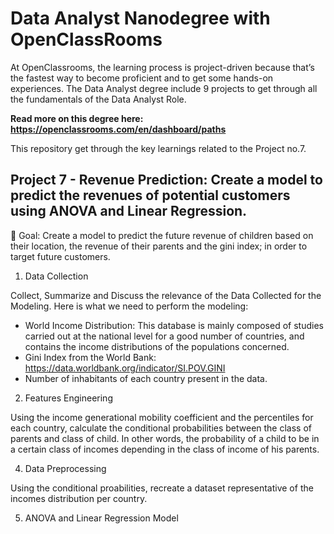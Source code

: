 # Data Analyst Nanodegree with OpenClassRooms

At OpenClassrooms, the learning process is project-driven because that’s the fastest way to become proficient and to get some hands-on experiences. 
The Data Analyst degree include 9 projects to get through all the fundamentals of the Data Analyst Role.

<b> Read more on this degree here: https://openclassrooms.com/en/dashboard/paths </b>
  
This repository get through the key learnings related to the Project no.7.

## Project 7 - Revenue Prediction: Create a model to predict the revenues of potential customers using ANOVA and Linear Regression.

🎯 Goal: Create a model to predict the future revenue of children based on their location, the revenue of their parents and the gini index; in order to target future customers.


  1) Data Collection

Collect, Summarize and Discuss the relevance of the Data Collected for the Modeling.
Here is what we need to perform the modeling:

- World Income Distribution: This database is mainly composed of studies carried out at the national level for a good number of countries, and contains the income distributions of the populations concerned.
- Gini Index from the World Bank: https://data.worldbank.org/indicator/SI.POV.GINI
- Number of inhabitants of each country present in the data.

2) Features Engineering

Using the income generational mobility coefficient and the percentiles for each country, calculate the conditional probabilities between the class of parents and class of child. In other words, the probability of a child to be in a certain class of incomes depending in the class of income of his parents.

4) Data Preprocessing

Using the conditional proabilities, recreate a dataset representative of the incomes distribution per country. 

5) ANOVA and Linear Regression Model
